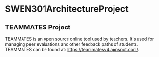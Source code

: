 # SWEN301ArchitectureProject

## TEAMMATES Project

TEAMMATES is an open source online tool used by teachers. It's used for managing peer evaluations and other feedback paths of students. TEAMMATES can be found at: https://teammatesv4.appspot.com/. 
